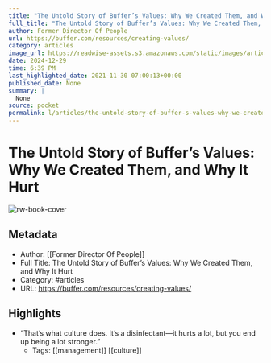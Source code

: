 ```yaml
---
title: "The Untold Story of Buffer’s Values: Why We Created Them, and Why It Hurt"
full_title: "The Untold Story of Buffer’s Values: Why We Created Them, and Why It Hurt"
author: Former Director Of People
url: https://buffer.com/resources/creating-values/
category: articles
image_url: https://readwise-assets.s3.amazonaws.com/static/images/article1.be68295a7e40.png
date: 2024-12-29
time: 6:39 PM
last_highlighted_date: 2021-11-30 07:00:13+00:00
published_date: None
summary: |
  None
source: pocket
permalink: l/articles/the-untold-story-of-buffer-s-values-why-we-created-them-and-why-it-hurt
---
```

# The Untold Story of Buffer’s Values: Why We Created Them, and Why It Hurt

![rw-book-cover](https://readwise-assets.s3.amazonaws.com/static/images/article1.be68295a7e40.png)

## Metadata
- Author: [[Former Director Of People]]
- Full Title: The Untold Story of Buffer’s Values: Why We Created Them, and Why It Hurt
- Category: #articles
- URL: https://buffer.com/resources/creating-values/

## Highlights
- “That’s what culture does. It’s a disinfectant—it hurts a lot, but you end up being a lot stronger.”
    - Tags: [[management]] [[culture]] 


